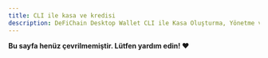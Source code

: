 ```yaml
---
title: CLI ile kasa ve kredisi
description: DeFiChain Desktop Wallet CLI ile Kasa Oluşturma, Yönetme ve Kapatma için Adım Adım Kılavuz.
---
```


**Bu sayfa henüz çevrilmemiştir. Lütfen yardım edin! ❤**
